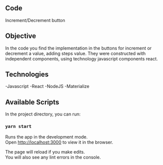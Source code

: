 ## Code

Increment/Decrement button

## Objective

In the code you find the implementation in the buttons for increment or decrement a value, adding steps value. They were constructed with independent components, using technology javascript components react.

## Technologies

-Javascript
-React
-NodeJS
-Materialize

## Available Scripts

In the project directory, you can run:

### `yarn start`

Runs the app in the development mode.<br />
Open [http://localhost:3000](http://localhost:3000) to view it in the browser.

The page will reload if you make edits.<br />
You will also see any lint errors in the console.
